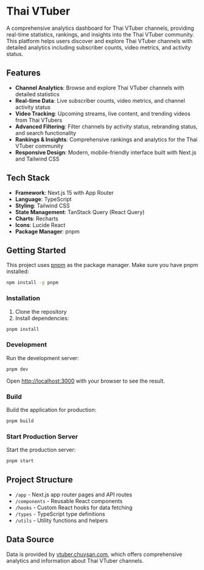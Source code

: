 # Thai VTuber

A comprehensive analytics dashboard for Thai VTuber channels, providing real-time statistics, rankings, and insights into the Thai VTuber community. This platform helps users discover and explore Thai VTuber channels with detailed analytics including subscriber counts, video metrics, and activity status.

## Features

- **Channel Analytics**: Browse and explore Thai VTuber channels with detailed statistics
- **Real-time Data**: Live subscriber counts, video metrics, and channel activity status
- **Video Tracking**: Upcoming streams, live content, and trending videos from Thai VTubers
- **Advanced Filtering**: Filter channels by activity status, rebranding status, and search functionality
- **Rankings & Insights**: Comprehensive rankings and analytics for the Thai VTuber community
- **Responsive Design**: Modern, mobile-friendly interface built with Next.js and Tailwind CSS

## Tech Stack

- **Framework**: Next.js 15 with App Router
- **Language**: TypeScript
- **Styling**: Tailwind CSS
- **State Management**: TanStack Query (React Query)
- **Charts**: Recharts
- **Icons**: Lucide React
- **Package Manager**: pnpm

## Getting Started

This project uses [pnpm](https://pnpm.io/) as the package manager. Make sure you have pnpm installed:

```bash
npm install -g pnpm
```

### Installation

1. Clone the repository
2. Install dependencies:

```bash
pnpm install
```

### Development

Run the development server:

```bash
pnpm dev
```

Open [http://localhost:3000](http://localhost:3000) with your browser to see the result.

### Build

Build the application for production:

```bash
pnpm build
```

### Start Production Server

Start the production server:

```bash
pnpm start
```

## Project Structure

- `/app` - Next.js app router pages and API routes
- `/components` - Reusable React components
- `/hooks` - Custom React hooks for data fetching
- `/types` - TypeScript type definitions
- `/utils` - Utility functions and helpers

## Data Source

Data is provided by [vtuber.chuysan.com](https://vtuber.chuysan.com/), which offers comprehensive analytics and information about Thai VTuber channels.